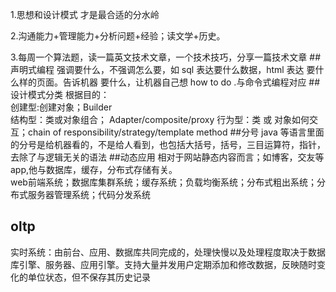 1.思想和设计模式 才是最合适的分水岭

2.沟通能力+管理能力+分析问题+经验；读文学+历史。

3.每周一个算法题，读一篇英文技术文章，一个技术技巧，分享一篇技术文章
##声明式编程
强调要什么，不强调怎么要，如 sql 表达要什么数据，html 表达 要什么样的页面。告诉机器 要什么，让机器自己想 how to do .与命令式编程对应
##设计模式分类
根据目的：  
创建型:创建对象；Builder  
结构型：类或对象组合；  Adapter/composite/proxy
行为型：类 或 对象如何交互；chain of responsibility/strategy/template method
##分号
java 等语言里面的分号是给机器看的，不是给人看到，也包括大括号，括号，三目运算符，指针，去除了与逻辑无关的语法
##动态应用
相对于网站静态内容而言；如博客，交友等app,他与数据库，缓存，分布式存储有关。  
web前端系统；数据库集群系统；缓存系统；负载均衡系统；分布式粗出系统；分布式服务器管理系统；代码分发系统
## oltp
实时系统：由前台、应用、数据库共同完成的，处理快慢以及处理程度取决于数据库引擎、服务器、应用引擎。支持大量并发用户定期添加和修改数据，反映随时变化的单位状态，但不保存其历史记录